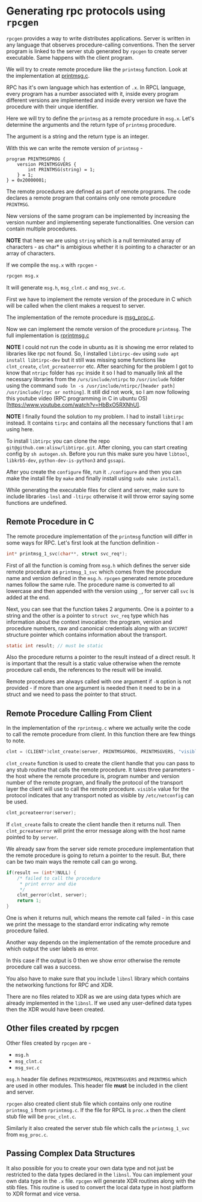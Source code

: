 # Generating rpc protocols using `rpcgen`

`rpcgen` provides a way to write distributes applications. Server is written in any language that observes procedure-calling conventions. Then the server program is linked to the server stub generated by `rpcgen` to create server executable. Same happens with the client program.


We will try to create remote procedure like the `printmsg` function. Look at the implementation at [printmsg.c](./printmsg.c).

RPC has it's own language which has extention of `.x`. In RPCL language, every program has a number associated with it, inside every program different versions are implemented and inside every version we have the procedure with their unque identifier.

Here we will try to define the `printmsg` as a remote procedure in `msg.x`. Let's determine the arguments and the return type of `printmsg` procedure.

The argument is a string and the return type is an integer.

With this we can write the remote version of `printmsg` -

```x
program PRINTMSGPROG {
    version PRINTMSGVERS {
        int PRINTMSG(string) = 1;
    } = 1;
} = 0x20000001;
```

The remote procedures are defined as part of remote programs. The code declares a remote program that contains only one remote procedure `PRINTMSG`.

New versions of the same program can be implemented by increasing the version number and implementing seperate functionalities. One version can contain multiple procedures.

**NOTE** that here we are using `string` which is a null terminated array of characters - as char* is ambigious whether it is pointing to a character or an array of characters.

If we compile the `msg.x` with `rpcgen` -

```sh
rpcgen msg.x
```

It will generate `msg.h`, `msg_clnt.c` and `msg_svc.c`.

First we have to implement the remote version of the procedure in C which will be called when the client makes a request to server.

The implementation of the remote procedure is [msg_proc.c](./msg_proc.c).

Now we can implement the remote version of the procedure `printmsg`. The full implementation is [rprintmsg.c](./)

**NOTE** I could not run the code in ubuntu as it is showing me error related to libraries like rpc not found. So, I installed `libtirpc-dev` using `sudo apt install libtirpc-dev` but it still was missing some functions like `clnt_create`, `clnt_pcreateerror` etc. After searching for the problem I got to know that `ntripc` folder has `rpc` inside it so I had to manually link all the necessary libraries from the `/urs/include/ntirpc` to `/usr/include` folder using the command `sudo ln -s /usr/include/ntirpc/[header path] /usr/include/[rpc or nothing]`. It still did not work, so I am now following this youtube video (RPC programming in C in ubuntu OS)[https://www.youtube.com/watch?v=HbBxO5RXNhU].

**NOTE** I finally found the solution to my problem. I had to install `libtirpc` instead. It contains `tirpc` and contains all the necessary functions that I am using here.

To install `libtirpc` you can clone the repo `git@github.com:alisw/libtirpc.git`. After cloning, you can start creating config by `sh autogen.sh`. Before you run this make sure you have `libtool`, `libkrb5-dev`, `python-dev-is-python3` and `gssapi`.

After you create the `configure` file, run it `./configure` and then you can make the install file by `make` and finally install using `sudo make install`.

While generating the executable files for client and server, make sure to include libraries `-lnsl` and `-ltirpc` otherwise it will throw error saying some functions are undefined.

## Remote Procedure in C

The remote procedure implementation of the `printmsg` function will differ in some ways for RPC. Let's first look at the function definition -

```c
int* printmsg_1_svc(char**, struct svc_req*);
```

First of all the function is coming from `msg.h` which defines the server side remote procedure as `printmsg_1_svc` which comes from the procedure name and version defined in the `msg.h`. `rpcgen` generated remote procedure names follow the same rule. The procedure name is converted to all lowercase and then appended with the version using `_`, for server call `svc` is added at the end.

Next, you can see that the function takes 2 arguments. One is a pointer to a string and the other is a pointer to `struct svc_req` type which has information about the context invocation: the program, version and procedure numbers, raw and canonical credentials along with an `SVCXPRT` structure pointer which contains information about the transport.

```c
static int result; // must be static
```

Also the procedure returns a pointer to the result instead of a direct result. It is important that the result is a static value otherwise when the remote procedure call ends, the references to the result will be invalid.

Remote procedures are always called with one argument if `-N` option is not provided - if more than one argument is needed then it need to be in a struct and we need to pass the pointer to that struct.

## Remote Procedure Calling From Client

In the implementation of the `rprintmsg.c` where we actually write the code to call the remote procedure from client. In this function there are few things to note.

```c
clnt = (CLIENT*)clnt_create(server, PRINTMSGPROG, PRINTMSGVERS, "visible");
```

`clnt_create` function is used to create the client handle that you can pass to any stub routine that calls the remote procedure. It takes three parameters - the host where the remote procedure is, program number and version number of the remote program, and finally the protocol of the transport layer the client will use to call the remote procedure. `visible` value for the protocol indicates that any transport noted as visible by `/etc/netconfig` can be used.

```c
clnt_pcreateerror(server);
```

If `clnt_create` fails to create the client handle then it returns null. Then `clnt_pcreateerror` will print the error message along with the host name pointed to by `server`.

We already saw from the server side remote procedure implementation that the remote procedure is going to return a pointer to the result. But, there can be two main ways the remote call can go wrong.

```c
if(result == (int*)NULL) {
    /* failed to call the procedure
     * print error and die
     */
    clnt_perror(clnt, server);
    return 1;
}
```

One is when it returns null, which means the remote call failed - in this case we print the message to the standard error indicating why remote procedure failed.

Another way depends on the implementation of the remote procedure and which output the user labels as error.

In this case if the output is 0 then we show error otherwise the remote procedure call was a success.

You also have to make sure that you include `libnsl` library which contains the networking functions for RPC and XDR.

There are no files related to XDR as we are using data types which are already implemented in the `libnsl`. If we used any user-defined data types then the XDR would have been created.

## Other files created by rpcgen

Other files created by `rpcgen` are -

- `msg.h`
- `msg_clnt.c`
- `msg_svc.c`

`msg.h` header file defines `PRINTMSGPROG`, `PRINTMSGVERS` and `PRINTMSG` which are used in other modules. This header file **must** be included in the client and server.

`rpcgen` also created client stub file which contains only one routine `printmsg_1` from `rprintmsg.c`. If the file for RPCL is `proc.x` then the client stub file will be `proc_clnt.c`.

Similarly it also created the server stub file which calls the `printmsg_1_svc` from `msg_proc.c`.

## Passing Complex Data Structures

It also possible for you to create your own data type and not just be restricted to the data types declared in the `libnsl`. You can implement your own data type in the `.x` file. `rpcgen` will generate XDR routines along with the stib files. This routine is used to convert the local data type in host platform to XDR format and vice versa.


